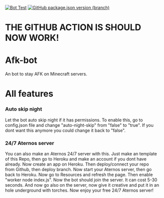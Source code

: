 [![Bot Test](https://github.com/Minionguyjpro/Afk-bot/actions/workflows/test.yml/badge.svg)](https://github.com/Minionguyjpro/Afk-bot/actions/workflows/test.yml) [![GitHub package.json version (branch)](https://img.shields.io/github/package-json/v/minionguyjpro/afk-bot/master)](https://github.com/Minionguyjpro/Afk-bot/blob/master/package.json)
# THE GITHUB ACTION IS SHOULD NOW WORK!
# Afk-bot
An bot to stay AFK on Minecraft servers.
# All features

### Auto skip night
Let the bot auto skip night if it has permissions.
To enable this, go to config.json file and change 
"auto-night-skip" from "false" to "true". If you dont want this anymore you could change it back to "false".
### 24/7 Aternos server
You can also make an Aternos 24/7 server with this.
Just make an template of this Repo, then go to Heroku and make an account if you dont have already. Now create an app on Heroku. Then deploy/connect your repo from Github, then deploy branch. Now start your Aternos server, then go back to Heroku. Now go to Resources and refresh the page. Then enable "worker node index.js".
Now the bot should join the server. It can cost 5-30 seconds. And now go also on the server, now give it creative and put it in an hole underground with torches. Now enjoy your free 24/7 Aternos server!
###
